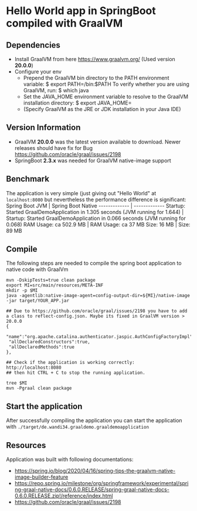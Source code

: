 # Hello World app in SpringBoot compiled with GraalVM

## Dependencies
* Install GraalVM from here https://www.graalvm.org/ (Used version **20.0.0**)
* Configure your env 
	* Prepend the GraalVM bin directory to the PATH environment variable: $ export PATH=<path to GraalVM>/bin:$PATH To verify whether you are using GraalVM, run: $ which java
	* Set the JAVA_HOME environment variable to resolve to the GraalVM installation directory: $ export JAVA_HOME=<path to GraalVM> 
	* (Specify GraalVM as the JRE or JDK installation in your Java IDE) 

## Version Information
* GraalVM **20.0.0** was the latest version available to download. Newer releases should have fix for Bug https://github.com/oracle/graal/issues/2198
* SpringBoot **2.3.x** was needed for GraalVM native-image support

## Benchmark
The application is very simple (just giving out "Hello World" at `localhost:8080` but nevertheless the performance difference is significant:
Spring Boot JVM  | Spring Boot Native
------------- | -------------
Startup: Started GraalDemoApplication in 1.305 seconds (JVM running for 1.644)  | Startup: Started GraalDemoApplication in 0.066 seconds (JVM running for 0.068)
RAM Usage: ca 502.9 MB  | RAM Usage: ca 37 MB
Size: 16 MB | Size: 89 MB


## Compile
The following steps are needed to compile the spring boot application to native code with GraalVm

```
mvn -DskipTests=true clean package
export MI=src/main/resources/META-INF
mkdir -p $MI 
java -agentlib:native-image-agent=config-output-dir=${MI}/native-image -jar target/YOUR_APP.jar

## Due to https://github.com/oracle/graal/issues/2198 you have to add a class to reflect-config.json. Maybe its fixed in GraalVM version > 20.0.0
{
 "name":"org.apache.catalina.authenticator.jaspic.AuthConfigFactoryImpl",
 "allDeclaredConstructors":true,
 "allDeclaredMethods":true
},

## Check if the application is working correctly: http://localhost:8080
## then hit CTRL + C to stop the running application.

tree $MI
mvn -Pgraal clean package
```

## Start the application
After successfully compiling the application you can start the application with
`./target/de.wandi34.graaldemo.graaldemoapplication`
## Resources
Application was built with following documentations:
* https://spring.io/blog/2020/04/16/spring-tips-the-graalvm-native-image-builder-feature
* https://repo.spring.io/milestone/org/springframework/experimental/spring-graal-native-docs/0.6.0.RELEASE/spring-graal-native-docs-0.6.0.RELEASE.zip!/reference/index.html
* https://github.com/oracle/graal/issues/2198
